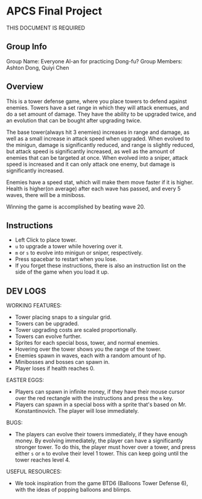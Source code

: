 # APCS Final Project
THIS DOCUMENT IS REQUIRED

## Group Info
Group Name: Everyone Al-an for practicing Dong-fu?
Group Members: Ashton Dong, Quiyi Chen

## Overview
This is a tower defense game, where you place towers to defend against enemies. Towers have a set range in which they will attack enemues, and do a set amount of damage. They have the ability to be upgraded twice, and an evolution that can be bought after upgrading twice.

The base tower(always hit 3 enemies) increases in range and damage, as well as a small increase in attack speed when upgraded. When evolved to the minigun, damage is significantly reduced, and range is slightly reduced, but attack speed is significantly increased, as well as the amount of enemies that can be targeted at once. When evolved into a sniper, attack speed is increased and it can only attack one enemy, but damage is significantly increased.

Enemies have a speed stat, which will make them move faster if it is higher. Health is higher(on average) after each wave has passed, and every 5 waves, there will be a miniboss. 

Winning the game is accomplished by beating wave 20.


## Instructions
 - Left Click to place tower.
 - `u` to upgrade a tower while hovering over it.
 - `m` or `s` to evolve into minigun or sniper, respectively.
 - Press spacebar to restart when you lose.
 - If you forget these instructions, there is also an instruction list on the side of the game when you load it up.

## DEV LOGS
WORKING FEATURES:
- Tower placing snaps to a singular grid.
- Towers can be upgraded.
- Tower upgrading costs are scaled proportionally.
- Towers can evolve further.
- Sprites for each special boss, tower, and normal enemies.
- Hovering over the tower shows you the range of the tower.
- Enemies spawn in waves, each with a random amount of hp.
- Minibosses and bosses can spawn in.
- Player loses if health reaches 0. 

EASTER EGGS:
- Players can spawn in infinite money, if they have their mouse cursor over the red rectangle with the instructions and press the `m` key.
- Players can spawn in a special boss with a sprite that's based on Mr. Konstantinovich. The player will lose immediately. 

BUGS: 
- The players can evolve their towers immediately, if they have enough money. By evolving immediately, the player can have a significantly stronger tower. To do this, the player must hover over a tower, and press either `s` or `m` to evolve their level 1 tower. This can keep going until the tower reaches level 4. 

USEFUL RESOURCES: 
- We took inspiration from the game BTD6 (Balloons Tower Defense 6), with the ideas of popping balloons and blimps. 
